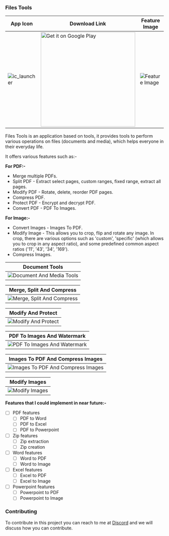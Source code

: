 ### Files Tools

| App Icon | Download Link | Feature Image |
| ------------- | ------------- | ------------- |
| ![ic_launcher](https://user-images.githubusercontent.com/85361211/128973496-365b0ea2-d777-4423-b86b-416814b586a8.png) | <a href='https://play.google.com/store/apps/details?id=com.pureinfoapps.android.apps.filestools'><img alt='Get it on Google Play' src='https://play.google.com/intl/en_us/badges/images/generic/en_badge_web_generic.png' width='300px'/></a> | ![Feature Image](https://user-images.githubusercontent.com/85361211/131718930-111acd41-29ee-443a-93c9-4709dadc2ee7.png) |

Files Tools is an application based on tools, it provides tools to perform various operations on files (documents and media), which helps everyone in their everyday life.

It offers various features such as:-

**For PDF:-**

-  Merge multiple PDFs.
-  Split PDF - Extract select pages, custom ranges, fixed range, extract all pages.
-  Modify PDF - Rotate, delete, reorder PDF pages.
-  Compress PDF.
-  Protect PDF - Encrypt and decrypt PDF.
-  Convert PDF - PDF To Images.

**For Image:-**

-  Convert Images - Images To PDF.
-  Modify Image - This allows you to crop, flip and rotate any image. In crop, there are various options such as 'custom', 'specific' (which allows you to crop in any aspect ratio), and some predefined common aspect ratios ('11', '43', '34', '169').
-  Compress Images.

| Document Tools |
| :----: |
|![Document And Media Tools](https://user-images.githubusercontent.com/85361211/155085059-21a56f00-fd95-41f1-a4fa-eb27d179b346.png)|

| Merge, Split And Compress |
| :----: |
|![Merge, Split And Compress](https://user-images.githubusercontent.com/85361211/155085157-663d91a9-6e72-4780-9a87-de4585da8fec.png)|

| Modify And Protect |
| :----: |
|![Modify And Protect](https://user-images.githubusercontent.com/85361211/155085173-84096de3-fa8d-41c8-87af-ec22d13fd475.png)|

| PDF To Images And Watermark |
| :----: |
|![PDF To Images And Watermark](https://user-images.githubusercontent.com/85361211/155085197-fcbe38dd-3b48-4562-988c-7274f79e4ae6.png)|

| Images To PDF And Compress Images |
| :----: |
|![Images To PDF And Compress Images](https://user-images.githubusercontent.com/85361211/131718069-8226f365-5930-4686-8797-1353912cab37.png)|

| Modify Images |
| :----: |
|![Modify Images](https://user-images.githubusercontent.com/85361211/131718245-808cf627-54e8-4a50-bd15-428ea748f661.png)|

**Features that I could implement in near future:-**

- [ ] PDF features
    - [ ] PDF to Word
    - [ ] PDF to Excel
    - [ ] PDF to Powerpoint
- [ ] Zip features
    - [ ] Zip extraction
    - [ ] Zip creation
- [ ] Word features
    - [ ] Word to PDF
    - [ ] Word to Image
- [ ] Excel features
    - [ ] Excel to PDF
    - [ ] Excel to Image
- [ ] Powerpoint features
    - [ ] Powerpoint to PDF
    - [ ] Powerpoint to Image

### Contributing

To contribute in this project you can reach to me at [Discord](https://discordapp.com/users/546260843902271515/) and we will discuss how you can contribute.
